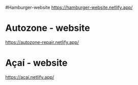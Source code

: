 #Hamburger-website
https://hamburger-website.netlify.app/  

# Autozone - website 
https://autozone-repair.netlify.app/

# Açaí - website 
https://acai.netlify.app/
